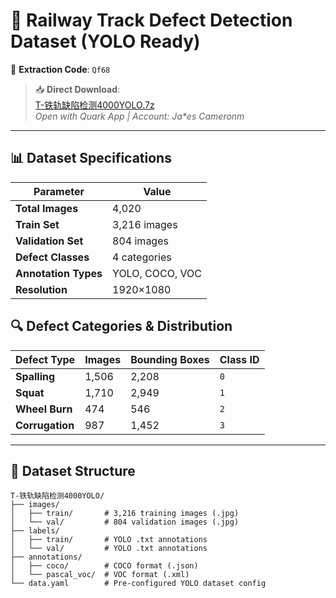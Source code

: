 # 🚆 Railway Track Defect Detection Dataset (YOLO Ready)

[](https://pan.baidu.com/s/1iCqG31_ycszks5rR1CY8pQ )
🔐 **Extraction Code**: `Qf68 `

> 📥 **Direct Download**:  
> [T-铁轨缺陷检测4000YOLO.7z](https://pan.quark.cn/s/your-actual-link)  
> *Open with Quark App | Account: Ja\*es Cameronm*

---

## 📊 Dataset Specifications
| Parameter           | Value         |
|---------------------|---------------|
| **Total Images**    | 4,020         |
| **Train Set**       | 3,216 images  |
| **Validation Set**  | 804 images    |
| **Defect Classes**  | 4 categories  |
| **Annotation Types**| YOLO, COCO, VOC |
| **Resolution**      | 1920×1080     |

## 🔍 Defect Categories & Distribution
| Defect Type        | Images | Bounding Boxes | Class ID |
|--------------------|--------|----------------|----------|
| **Spalling**       | 1,506  | 2,208          | `0`      |
| **Squat**          | 1,710  | 2,949          | `1`      |
| **Wheel Burn**     | 474    | 546            | `2`      |
| **Corrugation**    | 987    | 1,452          | `3`      |

---

## 📁 Dataset Structure
```plaintext
T-铁轨缺陷检测4000YOLO/
├── images/
│   ├── train/       # 3,216 training images (.jpg)
│   └── val/         # 804 validation images (.jpg)
├── labels/
│   ├── train/       # YOLO .txt annotations
│   └── val/         # YOLO .txt annotations
├── annotations/
│   ├── coco/        # COCO format (.json)
│   └── pascal_voc/  # VOC format (.xml)
└── data.yaml        # Pre-configured YOLO dataset config
